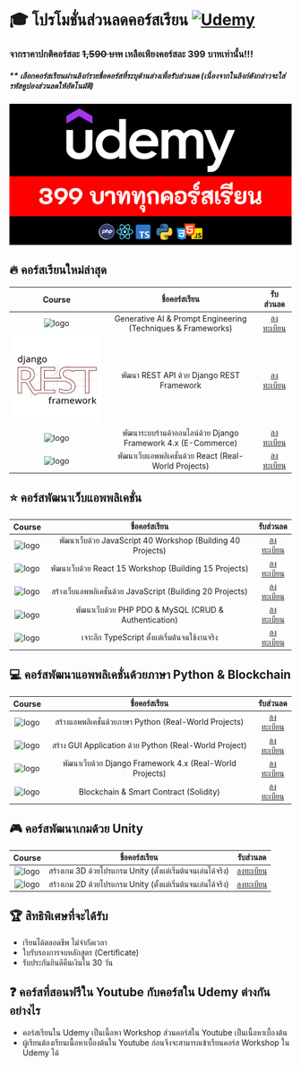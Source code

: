 # 🎓 โปรโมชั่นส่วนลดคอร์สเรียน [![Udemy](https://img.shields.io/badge/Udemy-A435F0?logo=udemy&logoColor=fff)](https://www.udemy.com/user/kong-ruksiam/)
### จากราคาปกติคอร์สละ ~~1,590 บาท~~ เหลือเพียงคอร์สละ 399 บาทเท่านั้น!!!
##### ** **เลือกคอร์สเรียนผ่านลิงก์รายชื่อคอร์สที่ระบุด้านล่างเพื่อรับส่วนลด (เนื่องจากในลิงก์ดังกล่าวจะใส่รหัสคูปองส่วนลดให้อัตโนมัติ)**

![image](https://github.com/kongruksiamza/udemy-course/blob/main/poster-final.png?raw=true)

## 🔥 คอร์สเรียนใหม่ล่าสุด
|Course| ชื่อคอร์สเรียน | รับส่วนลด |
|:----:|:------------------------:|:----:|
|![logo](https://github.com/kongruksiamza/ebook-for-education/blob/main/assets/ChatGPT50.svg)|Generative AI & Prompt Engineering (Techniques & Frameworks)           | [ลงทะเบียน](https://www.udemy.com/course/generative-ai-prompt-engineering/?couponCode=CP082025) |
|![logo](https://github.com/devicons/devicon/blob/master/icons/djangorest/djangorest-original.svg)|พัฒนา REST API ด้วย Django REST Framework           | [ลงทะเบียน](https://www.udemy.com/course/rest-api-django-rest-framework/?couponCode=CP082025) |
|![logo](https://skillicons.dev/icons?i=django)|พัฒนาระบบร้านค้าออนไลน์ด้วย Django Framework 4.x (E-Commerce)    | [ลงทะเบียน](https://www.udemy.com/course/django-framework-e-commerce/?couponCode=CP082025) |
|![logo](https://skillicons.dev/icons?i=react)|พัฒนาเว็บแอพพลิเคชั่นด้วย React (Real-World Projects)     | [ลงทะเบียน](https://www.udemy.com/course/react-real-world-projects/?couponCode=CP082025)|

## ⭐ คอร์สพัฒนาเว็บแอพพลิเคชั่น
|Course| ชื่อคอร์สเรียน | รับส่วนลด |
|:----:|:------------------------:|:----:|
|![logo](https://skillicons.dev/icons?i=javascript)|พัฒนาเว็บด้วย JavaScript 40 Workshop (Building 40 Projects)           | [ลงทะเบียน](https://www.udemy.com/course/javascript-30-workshop/?couponCode=CP082025) |
|![logo](https://skillicons.dev/icons?i=react)|พัฒนาเว็บด้วย React 15 Workshop (Building 15 Projects)    | [ลงทะเบียน](https://www.udemy.com/course/react-15-workshop/?couponCode=CP082025) |
|![logo](https://skillicons.dev/icons?i=javascript)|สร้างเว็บแอพพลิเคชั่นด้วย JavaScript (Building 20 Projects)     | [ลงทะเบียน](https://www.udemy.com/course/javascript-building-20-projects/?couponCode=CP082025)|
|![logo](https://skillicons.dev/icons?i=php)|พัฒนาเว็บด้วย PHP PDO & MySQL (CRUD & Authentication)     | [ลงทะเบียน](https://www.udemy.com/course/php-pdo-mysql-crud/?couponCode=CP082025)|
|![logo](https://skillicons.dev/icons?i=typescript)|เจาะลึก TypeScript ตั้งแต่เริ่มต้นจนใช้งานจริง     | [ลงทะเบียน](https://www.udemy.com/course/typescript-basic/?couponCode=CP082025)|

## 💻 คอร์สพัฒนาแอพพลิเคชั่นด้วยภาษา Python & Blockchain 
|Course| ชื่อคอร์สเรียน | รับส่วนลด |
|:----:|:------------------------:|:----:|
|![logo](https://skillicons.dev/icons?i=python)|สร้างแอพพลิเคชั่นด้วยภาษา Python (Real-World Projects)           | [ลงทะเบียน](https://www.udemy.com/course/python-real-world-projects/?couponCode=CP082025) |
|![logo](https://skillicons.dev/icons?i=python)|สร้าง GUI Application ด้วย Python (Real-World Project)    | [ลงทะเบียน](https://www.udemy.com/course/python-gui-projects/?couponCode=CP082025) |
|![logo](https://skillicons.dev/icons?i=django)|พัฒนาเว็บด้วย Django Framework 4.x (Real-World Projects)     | [ลงทะเบียน](https://www.udemy.com/course/django-framework-real-world-projects/?couponCode=CP082025)|
|![logo](https://skillicons.dev/icons?i=solidity)|Blockchain & Smart Contract (Solidity)     | [ลงทะเบียน](https://www.udemy.com/course/blockchain-smart-contract/?couponCode=CP082025)|

## 🎮 คอร์สพัฒนาเกมด้วย Unity 
|Course| ชื่อคอร์สเรียน | รับส่วนลด |
|:----:|:------------------------:|:----:|
|![logo](https://skillicons.dev/icons?i=unity)|สร้างเกม 3D ด้วยโปรแกรม Unity (ตั้งแต่เริ่มต้นจนเล่นได้จริง)           | [ลงทะเบียน](https://www.udemy.com/course/unity-3d-game/?couponCode=CP082025) |
|![logo](https://skillicons.dev/icons?i=unity)|สร้างเกม 2D ด้วยโปรแกรม Unity (ตั้งแต่เริ่มต้นจนเล่นได้จริง)    | [ลงทะเบียน](https://www.udemy.com/course/unity-2d-tutorial/?couponCode=CP082025) |

## 🏆 สิทธิพิเศษที่จะได้รับ
- เรียนได้ตลอดชีพ ไม่จำกัดเวลา
- ใบรับรองการจบหลักสูตร (Certificate)
- รับประกันยินดีคืนเงินใน 30 วัน

## ❓ คอร์สที่สอนฟรีใน Youtube กับคอร์สใน Udemy ต่างกันอย่างไร
- คอร์สเรียนใน Udemy เป็นเนื้อหา Workshop ส่วนคอร์สใน Youtube เป็นเนื้อหาเบื้องต้น
- ผู้เรียนต้องเรียนเนื้อหาเบื้องต้นใน Youtube ก่อนจึงจะสามารถเข้าเรียนคอร์ส Workshop ใน Udemy ได้

